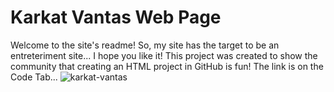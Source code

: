 # Karkat Vantas Web Page
Welcome to the site's readme!
So, my site has the target to be an entreteriment site...
I hope you like it!
This project was created to show the community that creating an HTML project in GitHub is fun!
The link is on the Code Tab...
![karkat-vantas](https://user-images.githubusercontent.com/53157661/61599870-4a1ffb00-ac03-11e9-8516-1186e79cfb24.gif)
